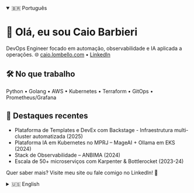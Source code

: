 <details open>
  <summary>🇧🇷 Português</summary>

# 👋 Olá, eu sou Caio Barbieri
DevOps Engineer focado em automação, observabilidade e IA aplicada a operações.
🌐 [caio.lombello.com](https://caio.lombello.com) • [LinkedIn](https://linkedin.com/in/caiolvbarbieri)

## 🛠️ No que trabalho
Python • Golang • AWS • Kubernetes • Terraform • GitOps • Prometheus/Grafana

## 🚀 Destaques recentes
- Plataforma de Templates e DevEx com Backstage - Infraestrutura multi-cluster automatizada (2025)
- Plataforma IA em Kubernetes no MPRJ – MageAI + Ollama em EKS (2024)
- Stack de Observabilidade – ANBIMA (2024)
- Escala de 50+ microserviços com Karpenter & Bottlerocket (2023-24)

Quer saber mais? Visite meu site ou fale comigo no LinkedIn! 🚀
</details>

<details>
  <summary>🇺🇸 English</summary>

# 👋 Hi, I'm Caio Barbieri
DevOps Engineer focused on infrastructure automation, observability and AI-driven operations.
🌐 [caio.lombello.com](https://caio.lombello.com) • [LinkedIn](https://linkedin.com/in/caiolvbarbieri)

## 🛠️ Main stack
Python • Golang • AWS • Kubernetes • Terraform • GitOps • Prometheus/Grafana

## 🚀 Recent highlights
- Template and DevEx Platform with Backstage - Automated multi-cluster infrastructure (2025)
- AI Platform on Kubernetes at MPRJ – MageAI + Ollama on EKS (2024)
- Full Observability Stack – ANBIMA (2024)
- Scaling 50+ critical microservices with Karpenter & Bottlerocket (2023-24)

Want to know more? Check my website or reach out on LinkedIn! 🚀
</details>
